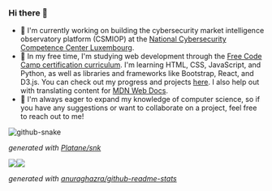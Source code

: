 ### Hi there 👋

- 🔭 I'm currently working on building the cybersecurity market intelligence observatory platform (CSMIOP) at the [National Cybersecurity Competence Center Luxembourg](https://nc3.lu/).
- 🌱 In my free time, I'm studying web development through the [Free Code Camp certification curriculum](https://www.freecodecamp.org/news/freecodecamp-certifications/). I'm learning HTML, CSS, JavaScript, and Python, as well as libraries and frameworks like Bootstrap, React, and D3.js. You can check out my progress and projects [here](https://github.com/gregWDumont/FreeCodeCamp_certifications). I also help out with translating content for [MDN Web Docs](https://developer.mozilla.org/).
- 👯 I'm always eager to expand my knowledge of computer science, so if you have any suggestions or want to collaborate on a project, feel free to reach out to me!

<picture>
<source
media="(prefers-color-scheme: dark)" srcset="https://raw.githubusercontent.com/gregWDumont/gregWDumont/output/github-contribution-grid-snake-dark.svg"
/>
<source
media="(prefers-color-scheme: light)" srcset="https://raw.githubusercontent.com/gregWDumont/gregWDumont/output/github-contribution-grid-snake.svg"
/>
<img
alt="github-snake"
/>
</picture>

_generated with [Platane/snk](https://github.com/Platane/snk)_

<div align="center" style="display: inline-flex;">
    <div style="flex: 1; border: none;">
        <picture>
            <source srcset="https://github-readme-stats-sigma-five.vercel.app/api/top-langs/?username=gregWDumont&layout=donut&rank_icon=github&theme=chartreuse-dark" media="(prefers-color-scheme: dark)" />
            <source srcset="https://github-readme-stats-sigma-five.vercel.app/api/top-langs/?username=gregWDumont&layout=donut&rank_icon=github&theme=transparent" media="(prefers-color-scheme: light), (prefers-color-scheme: no-preference)" />
            <img src="https://github-readme-stats-sigma-five.vercel.app/api/top-langs/?username=gregWDumont&layout=donut&rank_icon=github&theme=transparent"/>
        </picture>
    </div>
    <div style="flex: 1; border: none;">
        <picture>
            <source srcset="https://github-readme-stats-sigma-five.vercel.app/api?username=gregWDumont&show_icons=true&count_private=true&rank_icon=github&theme=chartreuse-dark" media="(prefers-color-scheme: dark)" />
            <source srcset="https://github-readme-stats-sigma-five.vercel.app/api?username=gregWDumont&show_icons=true&count_private=true&rank_icon=github&theme=transparent" media="(prefers-color-scheme: light), (prefers-color-scheme: no-preference)" />
            <img src="https://github-readme-stats-sigma-five.vercel.app/api?username=gregWDumont&show_icons=true&count_private=true&rank_icon=github&theme=transparent"/>
        </picture>
    </div>
</div>

_generated with [anuraghazra/github-readme-stats](https://github.com/anuraghazra/github-readme-stats)_
